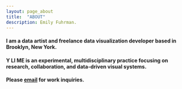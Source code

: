 ```yaml
---
layout: page_about
title:  "ABOUT"
description: Emily Fuhrman.
---
```

#### I am a data artist and freelance data visualization developer based in Brooklyn, New York. 

#### Y LI ME is an experimental, multidisciplinary practice focusing on research, collaboration, and data-driven visual systems. 

#### Please [email](mailto:emily.c.fuhrman@gmail.com) for work inquiries. 